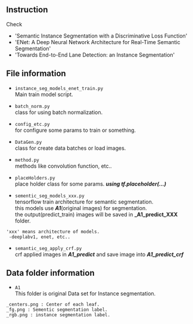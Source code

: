 ## **Instruction**
Check  
* 'Semantic Instance Segmentation with a Discriminative Loss Function'
* 'ENet: A Deep Neural Network Architecture for Real-Time Semantic Segmentation'
* 'Towards End-to-End Lane Detection: an Instance Segmentation'


## **File information**

* `instance_seg_models_enet_train.py`  
Main train model script.

* `batch_norm.py`  
class for using batch normalization.

* `config_etc.py`  
for configure some params to train or something.  

* `DataGen.py`  
class for create data batches or load images.

* `method.py`  
methods like convolution function, etc..  

* `placeHolders.py`  
place holder class for some params.
**_using tf.placeholder(...)_**  

* `sementic_seg_models_xxx.py`  
tensorflow train architecture for semantic segmentation.   
this models use _**A1**_(original images) for segmentation.   
the output(predict_train) images will be saved in **_A1_predict_XXX** folder.
~~~
'xxx' means architecture of models.
 -deeplabv1, enet, etc..
~~~

* `semantic_seg_apply_crf.py`  
crf applied images in _**A1_predict**_ and save image into **_A1_predict_crf_**


<h2>Data folder information</h2>

* `A1`  
This folder is original Data set for Instance segmentation.

~~~
_centers.png : Center of each leaf.
_fg.png : Sementic segmentation label.
_rgb.png : instance segmentation label.
~~~


 


